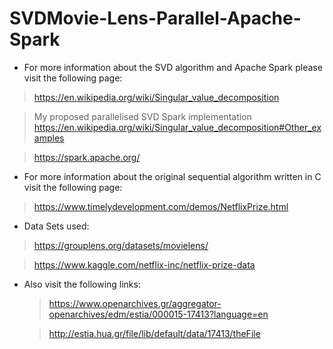 # SVDMovie-Lens-Parallel-Apache-Spark

- For more information about the SVD algorithm and Apache Spark please visit the following page:

> https://en.wikipedia.org/wiki/Singular_value_decomposition

> My proposed parallelised SVD Spark implementation https://en.wikipedia.org/wiki/Singular_value_decomposition#Other_examples

> https://spark.apache.org/

- For more information about the original sequential algorithm written in C visit the following page: 

> https://www.timelydevelopment.com/demos/NetflixPrize.html

- Data Sets used:

> https://grouplens.org/datasets/movielens/

> https://www.kaggle.com/netflix-inc/netflix-prize-data

- Also visit the following links:
    
    > https://www.openarchives.gr/aggregator-openarchives/edm/estia/000015-17413?language=en
    
    > http://estia.hua.gr/file/lib/default/data/17413/theFile
